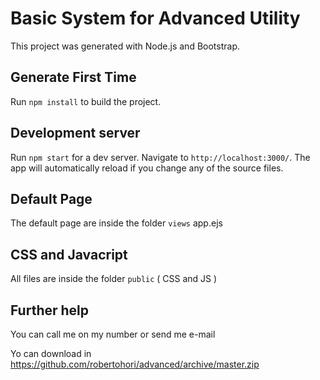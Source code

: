 # Basic System for Advanced Utility

This project was generated with Node.js and Bootstrap.


## Generate First Time

Run `npm install` to build the project. 

## Development server

Run `npm start` for a dev server. Navigate to `http://localhost:3000/`. The app will automatically reload if you change any of the source files.

## Default Page

The default page are inside the folder `views` app.ejs

## CSS and Javacript

All files are inside the folder  `public`  ( CSS and JS )

## Further help

You can call me on my number or send me e-mail

Yo can download in https://github.com/robertohori/advanced/archive/master.zip
